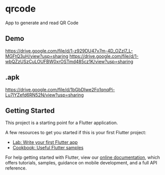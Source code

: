 # qrcode
App to generate and read QR Code

## Demo

https://drive.google.com/file/d/1-z929DU47v7m-4D_OZzl7_L-MGFtQ3uH/view?usp=sharing
https://drive.google.com/file/d/1-wbQZzUSzCuLOUFBW0xrOSTmd485cz1K/view?usp=sharing

## .apk

https://drive.google.com/file/d/1bGbDIwe2Fo1qnqPi-Lu7lYZefd6RN52N/view?usp=sharing

## Getting Started

This project is a starting point for a Flutter application.

A few resources to get you started if this is your first Flutter project:

- [Lab: Write your first Flutter app](https://flutter.dev/docs/get-started/codelab)
- [Cookbook: Useful Flutter samples](https://flutter.dev/docs/cookbook)

For help getting started with Flutter, view our
[online documentation](https://flutter.dev/docs), which offers tutorials,
samples, guidance on mobile development, and a full API reference.

